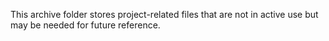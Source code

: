This archive folder stores project-related files that are not in active use but may be needed for future reference.
